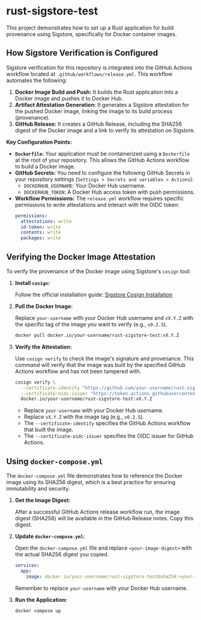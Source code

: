 # rust-sigstore-test

This project demonstrates how to set up a Rust application for build provenance using Sigstore, specifically for Docker container images.

## How Sigstore Verification is Configured

Sigstore verification for this repository is integrated into the GitHub Actions workflow located at `.github/workflows/release.yml`. This workflow automates the following:

1.  **Docker Image Build and Push:** It builds the Rust application into a Docker image and pushes it to Docker Hub.
2.  **Artifact Attestation Generation:** It generates a Sigstore attestation for the pushed Docker image, linking the image to its build process (provenance).
3.  **GitHub Release:** It creates a GitHub Release, including the SHA256 digest of the Docker image and a link to verify its attestation on Sigstore.

**Key Configuration Points:**

*   **`Dockerfile`:** Your application must be containerized using a `Dockerfile` at the root of your repository. This allows the GitHub Actions workflow to build a Docker image.
*   **GitHub Secrets:** You need to configure the following GitHub Secrets in your repository settings (`Settings > Secrets and variables > Actions`):
    *   `DOCKERHUB_USERNAME`: Your Docker Hub username.
    *   `DOCKERHUB_TOKEN`: A Docker Hub access token with push permissions.
*   **Workflow Permissions:** The `release.yml` workflow requires specific permissions to write attestations and interact with the OIDC token:
    ```yaml
    permissions:
      attestations: write
      id-token: write
      contents: write
      packages: write
    ```

## Verifying the Docker Image Attestation

To verify the provenance of the Docker image using Sigstore's `cosign` tool:

1.  **Install `cosign`:**

    Follow the official installation guide: [Sigstore Cosign Installation](https://docs.sigstore.dev/cosign/installation/)

2.  **Pull the Docker Image:**

    Replace `your-username` with your Docker Hub username and `vX.Y.Z` with the specific tag of the image you want to verify (e.g., `v0.2.5`).

    ```bash
    docker pull docker.io/your-username/rust-sigstore-test:vX.Y.Z
    ```

3.  **Verify the Attestation:**

    Use `cosign verify` to check the image's signature and provenance. This command will verify that the image was built by the specified GitHub Actions workflow and has not been tampered with.

    ```bash
    cosign verify \
      --certificate-identity "https://github.com/your-username/rust-sigstore-test/.github/workflows/release.yml@refs/tags/vX.Y.Z" \
      --certificate-oidc-issuer "https://token.actions.githubusercontent.com" \
      docker.io/your-username/rust-sigstore-test:vX.Y.Z
    ```

    *   Replace `your-username` with your Docker Hub username.
    *   Replace `vX.Y.Z` with the image tag (e.g., `v0.2.5`).
    *   The `--certificate-identity` specifies the GitHub Actions workflow that built the image.
    *   The `--certificate-oidc-issuer` specifies the OIDC issuer for GitHub Actions.

## Using `docker-compose.yml`

The `docker-compose.yml` file demonstrates how to reference the Docker image using its SHA256 digest, which is a best practice for ensuring immutability and security.

1.  **Get the Image Digest:**

    After a successful GitHub Actions release workflow run, the image digest (SHA256) will be available in the GitHub Release notes. Copy this digest.

2.  **Update `docker-compose.yml`:**

    Open the `docker-compose.yml` file and replace `<your-image-digest>` with the actual SHA256 digest you copied.

    ```yaml
    services:
      app:
        image: docker.io/your-username/rust-sigstore-test@sha256:<your-image-digest>
    ```

    Remember to replace `your-username` with your Docker Hub username.

3.  **Run the Application:**

    ```bash
    docker compose up
    ```